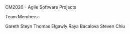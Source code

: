 CM2020 - Agile Software Projects

Team Members:

Gareth Steyn
Thomas Elgawly
Raya Bacalova
Steven Chiu
